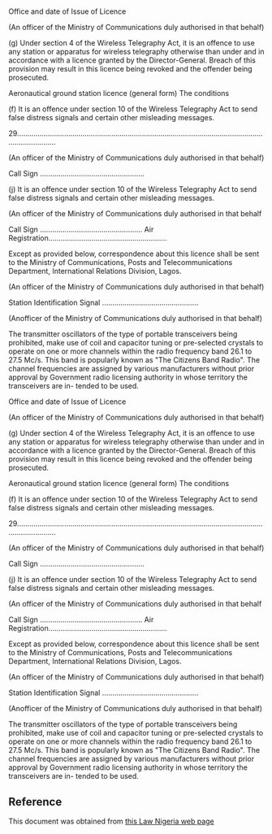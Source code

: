 # 

Office and date of Issue of Licence

(An officer of the Ministry of Communications duly authorised in that behalf)

(g) Under section 4 of the Wireless Telegraphy Act, it is an offence to use any station or apparatus for wireless telegraphy otherwise than under and in accordance with a licence granted by the Director-General. Breach of this provision may result in this licence being revoked and the offender being prosecuted.

Aeronautical ground station licence (general form) The conditions

(f) It is an offence under section 10 of the Wireless Telegraphy Act to send false distress signals and certain other misleading messages.

29...............................................................................................................................................

(An officer of the Ministry of Communications duly authorised in that behalf)

Call Sign ……………………………………………

(j) It is an offence under section 10 of the Wireless Telegraphy Act to send false distress signals and certain other misleading messages.

(An officer of the Ministry of Communications duly authorised in that behalf

Call Sign .................................................. Air Registration..........................................................

Except as provided below, correspondence about this licence shall be sent to the Ministry of Communications, Posts and Telecommunications Department, International Relations Division, Lagos.

(An officer of the Ministry of Communications duly authorised in that behalf)

Station Identification Signal ...............................................

(Anofficer of the Ministry of Communications duly authorised in that behalf)

The transmitter oscillators of the type of portable transceivers being prohibited, make use of coil and capacitor tuning or pre-selected crystals to operate on one or more channels within the radio frequency band 26.1 to 27.5 Mc/s. This band is popularly known as "The Citizens Band Radio". The channel frequencies are assigned by various manufacturers without prior approval by Government radio licensing authority in whose territory the transceivers are in- tended to be used.

Office and date of Issue of Licence

(An officer of the Ministry of Communications duly authorised in that behalf)

(g) Under section 4 of the Wireless Telegraphy Act, it is an offence to use any station or apparatus for wireless telegraphy otherwise than under and in accordance with a licence granted by the Director-General. Breach of this provision may result in this licence being revoked and the offender being prosecuted.

Aeronautical ground station licence (general form) The conditions

(f) It is an offence under section 10 of the Wireless Telegraphy Act to send false distress signals and certain other misleading messages.

29...............................................................................................................................................

(An officer of the Ministry of Communications duly authorised in that behalf)

Call Sign ……………………………………………

(j) It is an offence under section 10 of the Wireless Telegraphy Act to send false distress signals and certain other misleading messages.

(An officer of the Ministry of Communications duly authorised in that behalf

Call Sign .................................................. Air Registration..........................................................

Except as provided below, correspondence about this licence shall be sent to the Ministry of Communications, Posts and Telecommunications Department, International Relations Division, Lagos.

(An officer of the Ministry of Communications duly authorised in that behalf)

Station Identification Signal ...............................................

(Anofficer of the Ministry of Communications duly authorised in that behalf)

The transmitter oscillators of the type of portable transceivers being prohibited, make use of coil and capacitor tuning or pre-selected crystals to operate on one or more channels within the radio frequency band 26.1 to 27.5 Mc/s. This band is popularly known as "The Citizens Band Radio". The channel frequencies are assigned by various manufacturers without prior approval by Government radio licensing authority in whose territory the transceivers are in- tended to be used.

## Reference

This document was obtained from [this Law Nigeria web page](http://www.lawnigeria.com/LFN/W/Wireless-Telegraphy-Act.php)
